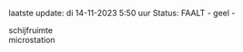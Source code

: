 laatste update: 
di 14-11-2023  5:50   uur 
Status: FAALT - geel - 
<div class="service R">schijfruimte</div><div class="service R">microstation</div>